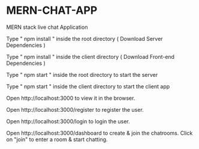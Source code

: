 # MERN-CHAT-APP
MERN stack live chat Application

Type " npm install " inside the root directory ( Download Server Dependencies )

Type " npm install " inside the client directory ( Download Front-end Dependencies )

Type " npm start " inside the root directory to start the server

Type " npm start " inside the client directory to start the client app

Open http://localhost:3000 to view it in the browser.

Open http://localhost:3000/register to register the user.

Open http://localhost:3000/login to login the user.

Open http://localhost:3000/dashboard to create & join the chatrooms. Click on "join" to enter a room & start chatting.
